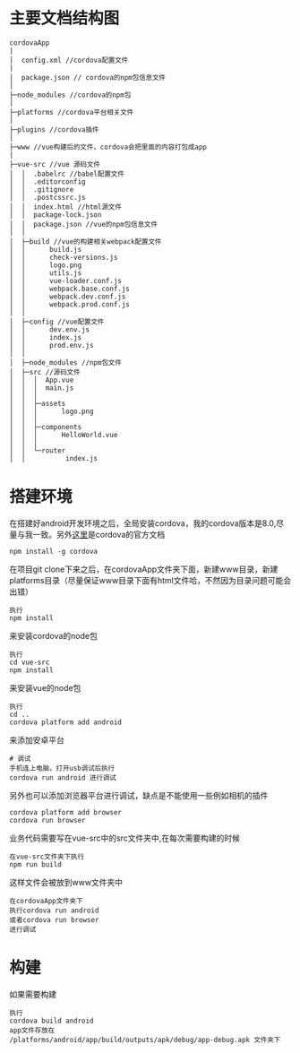 # 主要文档结构图
```
cordovaApp
|
│  config.xml //cordova配置文件
|
│  package.json // cordova的npm包信息文件
│  
├─node_modules //cordova的npm包
│
├─platforms //cordova平台相关文件
│
├─plugins //cordova插件
│              
├─www //vue构建后的文件，cordova会把里面的内容打包成app
|
├─vue-src //vue 源码文件
│  │  .babelrc //babel配置文件
│  │  .editorconfig 
│  │  .gitignore 
│  │  .postcssrc.js
│  │  index.html //html源文件
│  │  package-lock.json 
│  │  package.json //vue的npm包信息文件
│  │  
│  ├─build //vue的构建相关webpack配置文件
│  │      build.js
│  │      check-versions.js
│  │      logo.png
│  │      utils.js
│  │      vue-loader.conf.js
│  │      webpack.base.conf.js
│  │      webpack.dev.conf.js
│  │      webpack.prod.conf.js
│  │      
│  ├─config //vue配置文件
│  │      dev.env.js
│  │      index.js
│  │      prod.env.js
│  │      
│  ├─node_modules //npm包文件
│  ├─src //源码文件
│  │  │  App.vue
│  │  │  main.js
│  │  │  
│  │  ├─assets 
│  │  │      logo.png
│  │  │      
│  │  ├─components
│  │  │      HelloWorld.vue
│  │  │      
│  │  └─router
│  │          index.js
```
# 搭建环境
在搭建好android开发环境之后，全局安装cordova，我的cordova版本是8.0,尽量与我一致。另外[这里](https://cordova.apache.org/#getstarted)是cordova的官方文档
```
npm install -g cordova
```
在项目git clone下来之后，在cordovaApp文件夹下面，新建www目录，新建platforms目录（尽量保证www目录下面有html文件哈，不然因为目录问题可能会出错）
```
执行
npm install
```
来安装cordova的node包
```
执行
cd vue-src
npm install
```
来安装vue的node包
```
执行
cd ..
cordova platform add android
```
来添加安卓平台
```
# 调试
手机连上电脑，打开usb调试后执行
cordova run android 进行调试
```
另外也可以添加浏览器平台进行调试，缺点是不能使用一些例如相机的插件
```
cordova platform add browser
cordova run browser
```

业务代码需要写在vue-src中的src文件夹中,在每次需要构建的时候
```
在vue-src文件夹下执行
npm run build
```
这样文件会被放到www文件夹中
```
在cordovaApp文件夹下
执行cordova run android
或者cordova run browser
进行调试
```
# 构建
如果需要构建
```
执行
cordova build android
app文件存放在
/platforms/android/app/build/outputs/apk/debug/app-debug.apk 文件夹下
```